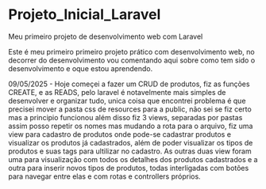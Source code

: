 # Projeto_Inicial_Laravel
Meu primeiro projeto de desenvolvimento web com Laravel

Este é meu primeiro primeiro projeto prático com desenvolvimento web, no decorrer do desenvolvimento vou comentando aqui sobre como tem sido o desenvolvimento e oque estou aprendendo.

09/05/2025 - Hoje começei a fazer um CRUD de produtos, fiz as funções CREATE, e as READS, pelo laravel é notavelmente mais simples de desenvolver e organizar tudo, unica coisa que encontrei problema é que precisei mover a pasta css de resources para a public, não sei se fiz certo mas a principio funcionou além disso fiz 3 views, separadas por pastas assim posso repetir os nomes mas mudando a rota para o arquivo, fiz uma view para cadastro de produtos onde pode-se cadastrar produtos e visualizar os produtos já cadastrados, além de poder visualizar os tipos de produtos e suas tags para ultilizar no cadastro.
 As outras duas view foram uma para visualização com todos os detalhes dos produtos cadastrados e a outra para inserir novos tipos de produtos, todas interligadas com botões para navegar entre elas e com rotas e controllers próprios.
